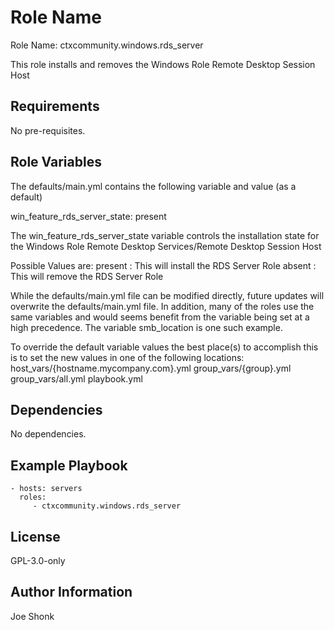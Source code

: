 Role Name
=========

Role Name: ctxcommunity.windows.rds_server

This role installs and removes the Windows Role Remote Desktop Session Host

Requirements
------------

No pre-requisites.

Role Variables
--------------

The defaults/main.yml contains the following variable and value (as a default)

win_feature_rds_server_state: present

The win_feature_rds_server_state variable controls the installation state
for the Windows Role Remote Desktop Services/Remote Desktop Session Host

Possible Values are:
  present         : This will install the RDS Server Role
  absent          : This will remove the RDS Server Role

While the defaults/main.yml file can be modified directly, future updates will
overwrite the defaults/main.yml file.  In addition, many of the roles use the same
variables and would seems benefit from the variable being set at a high precedence.
The variable smb_location is one such example.

To override the default variable values the best place(s) to accomplish this is
to set the new values in one of the following locations:
  host_vars/{hostname.mycompany.com}.yml
  group_vars/{group}.yml
  group_vars/all.yml
  playbook.yml

Dependencies
------------

No dependencies.

Example Playbook
----------------

    - hosts: servers
      roles:
         - ctxcommunity.windows.rds_server

License
-------

GPL-3.0-only

Author Information
------------------

Joe Shonk
